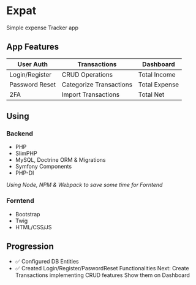 # Expat
Simple expense Tracker app

## App Features ##
User Auth       | Transactions              | Dashboard
-------------   | -------------             | -------------
Login/Register  | CRUD Operations           | Total Income
Password Reset  | Categorize Transactions   | Total Expense
2FA             | Import Transactions       | Total Net

## Using ##
### Backend ###
* PHP
* SlimPHP
* MySQL, Doctrine ORM & Migrations
* Symfony Components
* PHP-DI

*Using Node, NPM & Webpack to save some time for Forntend* 

### Forntend ###
* Bootstrap
* Twig
* HTML/CSS/JS


## Progression ##
* ✅ Configured DB Entities
* ✅ Created Login/Register/PaswordReset Functionalities
Next: Create Transactions implementing CRUD features
      Show them on Dashboard
